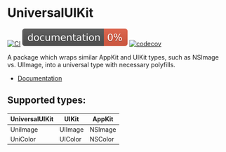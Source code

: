 # UniversalUIKit

[![CI](https://github.com/philprime/UniversalUIKit/workflows/Swift/badge.svg)](https://github.com/philprime/UniversalUIKit/actions)
[![Documentation](https://raw.githubusercontent.com/philprime/UniversalUIKit/gh-pages/badge.svg)](https://philprime.github.io/UniversalUIKit/)
[![codecov](https://codecov.io/gh/philprime/UniversalUIKit/branch/main/graph/badge.svg)](https://codecov.io/gh/philprime/UniversalUIKit)

A package which wraps similar AppKit and UIKit types, such as NSImage vs. UIImage, into a universal type with necessary polyfills.

* [Documentation](https://philprime.github.io/UniversalUIKit/)

## Supported types:

| UniversalUIKit | UIKit   | AppKit  |
| -------------- | ------- | ------- |
| UniImage       | UIImage | NSImage |
| UniColor       | UIColor | NSColor |
